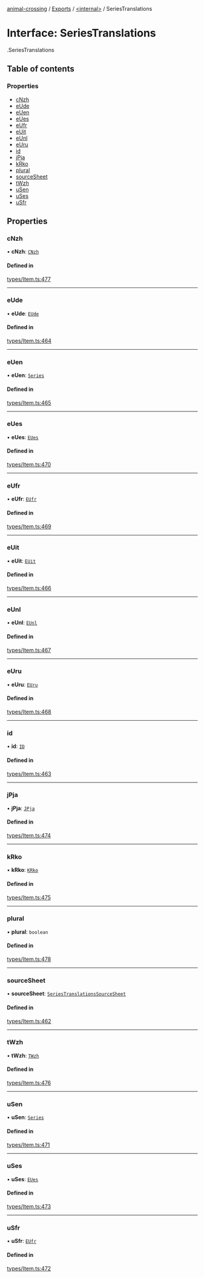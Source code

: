 [animal-crossing](../README.md) / [Exports](../modules.md) / [<internal\>](../modules/internal_.md) / SeriesTranslations

# Interface: SeriesTranslations

[<internal>](../modules/internal_.md).SeriesTranslations

## Table of contents

### Properties

- [cNzh](internal_.SeriesTranslations.md#cnzh)
- [eUde](internal_.SeriesTranslations.md#eude)
- [eUen](internal_.SeriesTranslations.md#euen)
- [eUes](internal_.SeriesTranslations.md#eues)
- [eUfr](internal_.SeriesTranslations.md#eufr)
- [eUit](internal_.SeriesTranslations.md#euit)
- [eUnl](internal_.SeriesTranslations.md#eunl)
- [eUru](internal_.SeriesTranslations.md#euru)
- [id](internal_.SeriesTranslations.md#id)
- [jPja](internal_.SeriesTranslations.md#jpja)
- [kRko](internal_.SeriesTranslations.md#krko)
- [plural](internal_.SeriesTranslations.md#plural)
- [sourceSheet](internal_.SeriesTranslations.md#sourcesheet)
- [tWzh](internal_.SeriesTranslations.md#twzh)
- [uSen](internal_.SeriesTranslations.md#usen)
- [uSes](internal_.SeriesTranslations.md#uses)
- [uSfr](internal_.SeriesTranslations.md#usfr)

## Properties

### cNzh

• **cNzh**: [`CNzh`](../enums/internal_.CNzh.md)

#### Defined in

[types/Item.ts:477](https://github.com/Norviah/animal-crossing/blob/3810f6b/module/types/Item.ts#L477)

___

### eUde

• **eUde**: [`EUde`](../enums/internal_.EUde.md)

#### Defined in

[types/Item.ts:464](https://github.com/Norviah/animal-crossing/blob/3810f6b/module/types/Item.ts#L464)

___

### eUen

• **eUen**: [`Series`](../enums/internal_.Series.md)

#### Defined in

[types/Item.ts:465](https://github.com/Norviah/animal-crossing/blob/3810f6b/module/types/Item.ts#L465)

___

### eUes

• **eUes**: [`EUes`](../enums/internal_.EUes.md)

#### Defined in

[types/Item.ts:470](https://github.com/Norviah/animal-crossing/blob/3810f6b/module/types/Item.ts#L470)

___

### eUfr

• **eUfr**: [`EUfr`](../enums/internal_.EUfr.md)

#### Defined in

[types/Item.ts:469](https://github.com/Norviah/animal-crossing/blob/3810f6b/module/types/Item.ts#L469)

___

### eUit

• **eUit**: [`EUit`](../enums/internal_.EUit.md)

#### Defined in

[types/Item.ts:466](https://github.com/Norviah/animal-crossing/blob/3810f6b/module/types/Item.ts#L466)

___

### eUnl

• **eUnl**: [`EUnl`](../enums/internal_.EUnl.md)

#### Defined in

[types/Item.ts:467](https://github.com/Norviah/animal-crossing/blob/3810f6b/module/types/Item.ts#L467)

___

### eUru

• **eUru**: [`EUru`](../enums/internal_.EUru.md)

#### Defined in

[types/Item.ts:468](https://github.com/Norviah/animal-crossing/blob/3810f6b/module/types/Item.ts#L468)

___

### id

• **id**: [`ID`](../enums/internal_.ID.md)

#### Defined in

[types/Item.ts:463](https://github.com/Norviah/animal-crossing/blob/3810f6b/module/types/Item.ts#L463)

___

### jPja

• **jPja**: [`JPja`](../enums/internal_.JPja.md)

#### Defined in

[types/Item.ts:474](https://github.com/Norviah/animal-crossing/blob/3810f6b/module/types/Item.ts#L474)

___

### kRko

• **kRko**: [`KRko`](../enums/internal_.KRko.md)

#### Defined in

[types/Item.ts:475](https://github.com/Norviah/animal-crossing/blob/3810f6b/module/types/Item.ts#L475)

___

### plural

• **plural**: `boolean`

#### Defined in

[types/Item.ts:478](https://github.com/Norviah/animal-crossing/blob/3810f6b/module/types/Item.ts#L478)

___

### sourceSheet

• **sourceSheet**: [`SeriesTranslationsSourceSheet`](../enums/internal_.SeriesTranslationsSourceSheet.md)

#### Defined in

[types/Item.ts:462](https://github.com/Norviah/animal-crossing/blob/3810f6b/module/types/Item.ts#L462)

___

### tWzh

• **tWzh**: [`TWzh`](../enums/internal_.TWzh.md)

#### Defined in

[types/Item.ts:476](https://github.com/Norviah/animal-crossing/blob/3810f6b/module/types/Item.ts#L476)

___

### uSen

• **uSen**: [`Series`](../enums/internal_.Series.md)

#### Defined in

[types/Item.ts:471](https://github.com/Norviah/animal-crossing/blob/3810f6b/module/types/Item.ts#L471)

___

### uSes

• **uSes**: [`EUes`](../enums/internal_.EUes.md)

#### Defined in

[types/Item.ts:473](https://github.com/Norviah/animal-crossing/blob/3810f6b/module/types/Item.ts#L473)

___

### uSfr

• **uSfr**: [`EUfr`](../enums/internal_.EUfr.md)

#### Defined in

[types/Item.ts:472](https://github.com/Norviah/animal-crossing/blob/3810f6b/module/types/Item.ts#L472)
